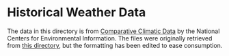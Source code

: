 # Historical Weather Data

The data in this directory is from [Comparative Climatic Data](https://www.ncdc.noaa.gov/ghcn/comparative-climatic-data) by the National Centers for Environmental Information. The files were originally retrieved from [this directory](https://www1.ncdc.noaa.gov/pub/data/ccd-data/csv/), but the formatting has been edited to ease consumption.
